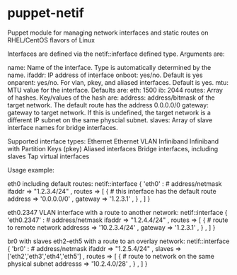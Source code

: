 puppet-netif
============

Puppet module for managing network interfaces and static routes on RHEL/CentOS flavors of Linux

Interfaces are defined via the netif::inferface defined type. Arguments are:

name:     Name of the interface. Type is automatically determined by the name.
ifaddr:   IP address of interface 
onboot:   yes/no. Default is yes
onparent: yes/no. For vlan, pkey, and aliased interfaces. Default is yes.
mtu:      MTU value for the interface. Defaults are:
          eth: 1500
          ib:  2044
routes:   Array of hashes. Key/values of the hash are:
          address: address/bitmask of the target network. The default
          route has the address 0.0.0.0/0
          gateway: gateway to target network. If this is undefined, the
          target network is a different IP subnet on the same physcial
          subnet.
slaves:   Array of slave interface names for bridge interfaces.

Supported interface types:
Ethernet
Ethernet VLAN
Infiniband
Infiniband with Partition Keys (pkey)
Aliased interfaces
Bridge interfaces, including slaves
Tap virtual interfaces

Usage example:

eth0 including default routes:
netif::interface { 'eth0' :
    # address/netmask
    ifaddr => "1.2.3.4/24" ,
    routes => [
        {
            # this interface has the default route
            address => '0.0.0.0/0' ,
            gateway => '1.2.3.1' ,
        } ,
    ]
}

eth0.2347 VLAN interface with a route to another network:
netif::interface { 'eth0.2347' :
    # address/netmask
    ifaddr => "1.2.4.4/24" ,
    routes => [
        {
            # route to remote network
            addresss => '10.2.3.4/24' ,
            gateway  => '1.2.3.1' ,
        } ,
    ]
}

br0 with slaves eth2-eth5 with a route to an overlay network:
netif::interface { 'br0' :
    # address/netmask
    ifaddr => "1.2.5.4/24" ,
    slaves => ['eth2','eth3','eth4','eth5'] ,
    routes => [
        {
            # route to network on the same physical subnet
            addresss => '10.2.4.0/28' ,
        } ,
    ]
}


